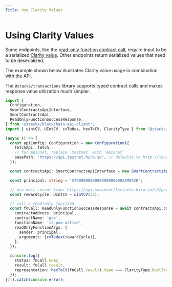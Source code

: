 ```yaml
---
Title: Use Clarity Values
---
```



# Using Clarity Values

Some endpoints, like the [read-only function contract call](https://docs.hiro.so/api/call-read-only-function), require input to be a serialized [Clarity value](https://docs.hiro.so/stacks-blockchain-api/feature-guides/transactions#clarity-value-types). Other endpoints return serialized values that need to be deserialized.

The example shown below illustrates Clarity value usage in combination with the API.

The `@stacks/transactions` library supports typed contract calls and makes response value utilization much simpler.

```ts
import {
  Configuration,
  SmartContractsApiInterface,
  SmartContractsApi,
  ReadOnlyFunctionSuccessResponse,
} from '@stacks/blockchain-api-client';
import { uintCV, UIntCV, cvToHex, hexToCV, ClarityType } from '@stacks/transactions';

(async () => {
  const apiConfig: Configuration = new Configuration({
    fetchApi: fetch,
    // for mainnet, replace `testnet` with `mainnet`
    basePath: 'https://api.testnet.hiro.so', // defaults to http://localhost:3999
  });

  const contractsApi: SmartContractsApiInterface = new SmartContractsApi(apiConfig);

  const principal: string = 'ST000000000000000000002AMW42H';

  // use most recent from: https://api.<mainnet/testnet>.hiro.so/v2/pox
  const rewardCycle: UIntCV = uintCV(22);

  // call a read-only function
  const fnCall: ReadOnlyFunctionSuccessResponse = await contractsApi.callReadOnlyFunction({
    contractAddress: principal,
    contractName: 'pox',
    functionName: 'is-pox-active',
    readOnlyFunctionArgs: {
      sender: principal,
      arguments: [cvToHex(rewardCycle)],
    },
  });

  console.log({
    status: fnCall.okay,
    result: fnCall.result,
    representation: hexToCV(fnCall.result).type === ClarityType.BoolTrue,
  });
})().catch(console.error);
```
